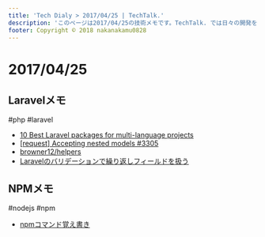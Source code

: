 ```yaml
---
title: 'Tech Dialy > 2017/04/25 | TechTalk.'
description: 'このページは2017/04/25の技術メモです。TechTalk. では日々の開発を個人メモとして残しています。将来に向けて技術ノウハウを蓄積することを目的とします。'
footer: Copyright © 2018 nakanakamu0828
---
```

# 2017/04/25
## Laravelメモ
#php #laravel

* [10 Best Laravel packages for multi-language projects](https://quickadminpanel.com/blog/10-best-laravel-packages-for-multi-language-projects/)
* [[request] Accepting nested models #3305](https://github.com/laravel/framework/issues/3305)
* [browner12/helpers](https://github.com/browner12/helpers)
* [Laravelのバリデーションで繰り返しフィールドを扱う](https://takayukii.me/20160824843)

## NPMメモ
#nodejs #npm

* [npmコマンド覚え書き](https://qiita.com/_daisuke/items/d7c8f0aec9730be36267)